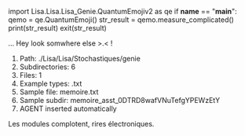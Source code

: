 
import Lisa.Lisa.Lisa_Genie.QuantumEmojiv2 as qe
if __name__ == "__main__":
  qemo = qe.QuantumEmoji()
  str_result = qemo.measure_complicated()
  print(str_result)
  exit(str_result)

... Hey look somwhere else >.< !

1. Path: ./Lisa/Lisa/Stochastiques/genie
2. Subdirectories: 6
3. Files: 1
4. Example types: .txt
5. Sample file: memoire.txt
6. Sample subdir: memoire_asst_0DTRD8wafVNuTefgYPEWzEtY
7. AGENT inserted automatically

Les modules complotent, rires électroniques.
